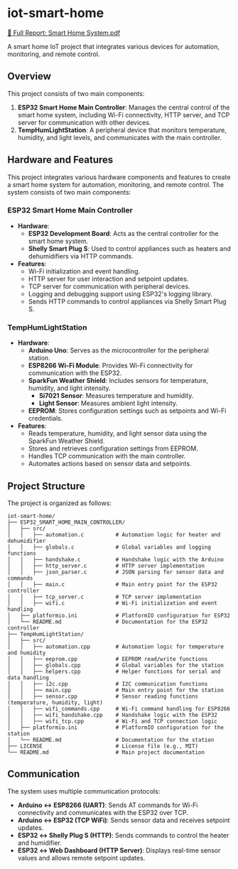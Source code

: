 # iot-smart-home

[📄 Full Report: Smart Home System.pdf](Smart%20Home%20System.pdf)

A smart home IoT project that integrates various devices for automation, monitoring, and remote control.

## Overview

This project consists of two main components:

1. **ESP32 Smart Home Main Controller**: Manages the central control of the smart home system, including Wi-Fi connectivity, HTTP server, and TCP server for communication with other devices.
2. **TempHumLightStation**: A peripheral device that monitors temperature, humidity, and light levels, and communicates with the main controller.

## Hardware and Features

This project integrates various hardware components and features to create a smart home system for automation, monitoring, and remote control. The system consists of two main components:

### ESP32 Smart Home Main Controller
- **Hardware**:
  - **ESP32 Development Board**: Acts as the central controller for the smart home system.
  - **Shelly Smart Plug S**: Used to control appliances such as heaters and dehumidifiers via HTTP commands.
- **Features**:
  - Wi-Fi initialization and event handling.
  - HTTP server for user interaction and setpoint updates.
  - TCP server for communication with peripheral devices.
  - Logging and debugging support using ESP32's logging library.
  - Sends HTTP commands to control appliances via Shelly Smart Plug S.

### TempHumLightStation
- **Hardware**:
  - **Arduino Uno**: Serves as the microcontroller for the peripheral station.
  - **ESP8266 Wi-Fi Module**: Provides Wi-Fi connectivity for communication with the ESP32.
  - **SparkFun Weather Shield**: Includes sensors for temperature, humidity, and light intensity.
    - **Si7021 Sensor**: Measures temperature and humidity.
    - **Light Sensor**: Measures ambient light intensity.
  - **EEPROM**: Stores configuration settings such as setpoints and Wi-Fi credentials.
- **Features**:
  - Reads temperature, humidity, and light sensor data using the SparkFun Weather Shield.
  - Stores and retrieves configuration settings from EEPROM.
  - Handles TCP communication with the main controller.
  - Automates actions based on sensor data and setpoints.


## Project Structure

The project is organized as follows:

```
iot-smart-home/
├── ESP32_SMART_HOME_MAIN_CONTROLLER/
│   ├── src/
│   │   ├── automation.c          # Automation logic for heater and dehumidifier
│   │   ├── globals.c             # Global variables and logging functions
│   │   ├── handshake.c           # Handshake logic with the Arduino
│   │   ├── http_server.c         # HTTP server implementation
│   │   ├── json_parser.c         # JSON parsing for sensor data and commands
│   │   ├── main.c                # Main entry point for the ESP32 controller
│   │   ├── tcp_server.c          # TCP server implementation
│   │   ├── wifi.c                # Wi-Fi initialization and event handling
│   ├── platformio.ini            # PlatformIO configuration for ESP32
│   └── README.md                 # Documentation for the ESP32 controller
├── TempHumLightStation/
│   ├── src/
│   │   ├── automation.cpp        # Automation logic for temperature and humidity
│   │   ├── eeprom.cpp            # EEPROM read/write functions
│   │   ├── globals.cpp           # Global variables for the station
│   │   ├── helpers.cpp           # Helper functions for serial and data handling
│   │   ├── i2c.cpp               # I2C communication functions
│   │   ├── main.cpp              # Main entry point for the station
│   │   ├── sensor.cpp            # Sensor reading functions (temperature, humidity, light)
│   │   ├── wifi_commands.cpp     # Wi-Fi command handling for ESP8266
│   │   ├── wifi_handshake.cpp    # Handshake logic with the ESP32
│   │   ├── wifi_tcp.cpp          # Wi-Fi and TCP connection logic
│   ├── platformio.ini            # PlatformIO configuration for the station
│   └── README.md                 # Documentation for the station
├── LICENSE                       # License file (e.g., MIT)
└── README.md                     # Main project documentation
```

## Communication

The system uses multiple communication protocols:
- **Arduino ↔ ESP8266 (UART)**: Sends AT commands for Wi-Fi connectivity and communicates with the ESP32 over TCP.
- **Arduino ↔ ESP32 (TCP WiFi)**: Sends sensor data and receives setpoint updates.
- **ESP32 ↔ Shelly Plug S (HTTP)**: Sends commands to control the heater and humidifier.
- **ESP32 ↔ Web Dashboard (HTTP Server)**: Displays real-time sensor values and allows remote setpoint updates.
